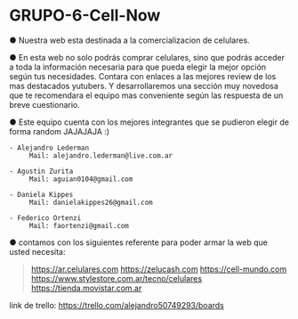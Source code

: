 # GRUPO-6-Cell-Now


● Nuestra web esta destinada a la comercializacion de celulares.
 

● En esta web no solo podrás comprar celulares, sino que podrás acceder a toda la información necesaria para que pueda elegir la mejor opción según tus necesidades. Contara con enlaces a las mejores review de los mas destacados yutubers. Y desarrollaremos una sección muy novedosa que te recomendara el equipo mas conveniente según las respuesta de un breve cuestionario.

● Este equipo cuenta con los mejores integrantes que se pudieron elegir de forma random  JAJAJAJA :)
    
    
    - Alejandro Lederman 
         Mail: alejandro.lederman@live.com.ar
    
    - Agustin Zurita
         Mail: aguian0104@gmail.com
    
    - Daniela Kippes
         Mail: danielakippes26@gmail.com 
    
    - Federico Ortenzi
         Mail: faortenzi@gmail.com 


● contamos con los siguientes referente para poder armar la web que usted necesita:

> https://ar.celulares.com
> https://zelucash.com
> https://cell-mundo.com
> https://www.stylestore.com.ar/tecno/celulares
> https://tienda.movistar.com.ar



link de trello:
https://trello.com/alejandro50749293/boards